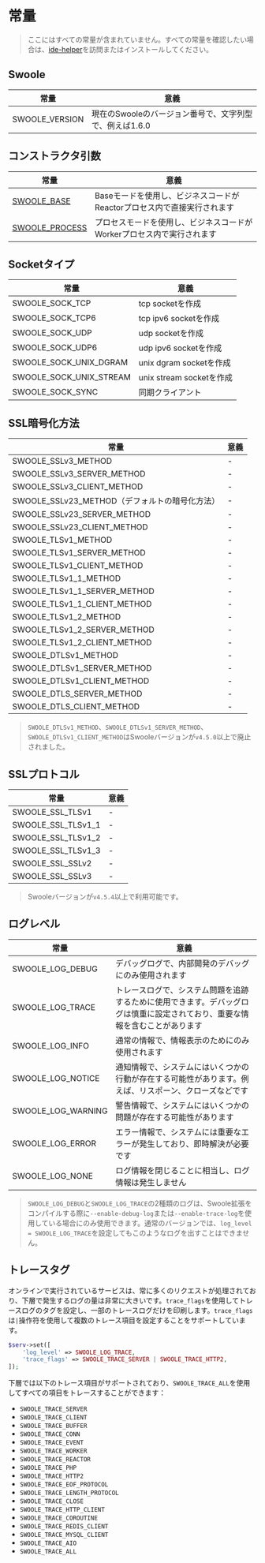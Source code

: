# 常量

> ここにはすべての常量が含まれていません。すべての常量を確認したい場合は、[ide-helper](https://github.com/swoole/ide-helper/blob/master/output/swoole/constants.php)を訪問またはインストールしてください。
## Swoole
常量 | 意義
---|---
SWOOLE_VERSION | 現在のSwooleのバージョン番号で、文字列型で、例えば1.6.0
## コンストラクタ引数
常量 | 意義
---|---
[SWOOLE_BASE](/learn?id=swoole_base) | Baseモードを使用し、ビジネスコードがReactorプロセス内で直接実行されます
[SWOOLE_PROCESS](/learn?id=swoole_process) | プロセスモードを使用し、ビジネスコードがWorkerプロセス内で実行されます
## Socketタイプ
常量 | 意義
---|---
SWOOLE_SOCK_TCP | tcp socketを作成
SWOOLE_SOCK_TCP6 | tcp ipv6 socketを作成
SWOOLE_SOCK_UDP | udp socketを作成
SWOOLE_SOCK_UDP6 | udp ipv6 socketを作成
SWOOLE_SOCK_UNIX_DGRAM | unix dgram socketを作成
SWOOLE_SOCK_UNIX_STREAM | unix stream socketを作成
SWOOLE_SOCK_SYNC | 同期クライアント
## SSL暗号化方法
常量 | 意義
---|---
SWOOLE_SSLv3_METHOD | -
SWOOLE_SSLv3_SERVER_METHOD | -
SWOOLE_SSLv3_CLIENT_METHOD | -
SWOOLE_SSLv23_METHOD（デフォルトの暗号化方法） | -
SWOOLE_SSLv23_SERVER_METHOD | -
SWOOLE_SSLv23_CLIENT_METHOD | -
SWOOLE_TLSv1_METHOD | -
SWOOLE_TLSv1_SERVER_METHOD | -
SWOOLE_TLSv1_CLIENT_METHOD | -
SWOOLE_TLSv1_1_METHOD | -
SWOOLE_TLSv1_1_SERVER_METHOD | -
SWOOLE_TLSv1_1_CLIENT_METHOD | -
SWOOLE_TLSv1_2_METHOD | -
SWOOLE_TLSv1_2_SERVER_METHOD | -
SWOOLE_TLSv1_2_CLIENT_METHOD | -
SWOOLE_DTLSv1_METHOD | -
SWOOLE_DTLSv1_SERVER_METHOD | -
SWOOLE_DTLSv1_CLIENT_METHOD | -
SWOOLE_DTLS_SERVER_METHOD | -
SWOOLE_DTLS_CLIENT_METHOD | -

> `SWOOLE_DTLSv1_METHOD`、`SWOOLE_DTLSv1_SERVER_METHOD`、`SWOOLE_DTLSv1_CLIENT_METHOD`はSwooleバージョンが`v4.5.0`以上で廃止されました。
## SSLプロトコル
常量 | 意義
---|---
SWOOLE_SSL_TLSv1 | -
SWOOLE_SSL_TLSv1_1 | -
SWOOLE_SSL_TLSv1_2 | -
SWOOLE_SSL_TLSv1_3 | -
SWOOLE_SSL_SSLv2 | -
SWOOLE_SSL_SSLv3 | -

> Swooleバージョンが`v4.5.4`以上で利用可能です。
## ログレベル
常量 | 意義
---|---
SWOOLE_LOG_DEBUG | デバッグログで、内部開発のデバッグにのみ使用されます
SWOOLE_LOG_TRACE |トレースログで、システム問題を追跡するために使用できます。デバッグログは慎重に設定されており、重要な情報を含むことがあります
SWOOLE_LOG_INFO | 通常の情報で、情報表示のためにのみ使用されます
SWOOLE_LOG_NOTICE | 通知情報で、システムにはいくつかの行動が存在する可能性があります。例えば、リスポーン、クローズなどです
SWOOLE_LOG_WARNING | 警告情報で、システムにはいくつかの問題が存在する可能性があります
SWOOLE_LOG_ERROR |エラー情報で、システムには重要なエラーが発生しており、即時解決が必要です
SWOOLE_LOG_NONE | ログ情報を閉じることに相当し、ログ情報は発生しません

> `SWOOLE_LOG_DEBUG`と`SWOOLE_LOG_TRACE`の2種類のログは、Swoole拡張をコンパイルする際に`--enable-debug-log`または`--enable-trace-log`を使用している場合にのみ使用できます。通常のバージョンでは、`log_level = SWOOLE_LOG_TRACE`を設定してもこのようなログを出すことはできません。
## トレースタグ

オンラインで実行されているサービスは、常に多くのリクエストが処理されており、下層で発生するログの量は非常に大きいです。`trace_flags`を使用してトレースログのタグを設定し、一部のトレースログだけを印刷します。`trace_flags`は`|`操作符を使用して複数のトレース項目を設定することをサポートしています。

```php
$serv->set([
	'log_level' => SWOOLE_LOG_TRACE,
	'trace_flags' => SWOOLE_TRACE_SERVER | SWOOLE_TRACE_HTTP2,
]);
```

下層では以下のトレース項目がサポートされており、`SWOOLE_TRACE_ALL`を使用してすべての項目をトレースすることができます：

* `SWOOLE_TRACE_SERVER`
* `SWOOLE_TRACE_CLIENT`
* `SWOOLE_TRACE_BUFFER`
* `SWOOLE_TRACE_CONN`
* `SWOOLE_TRACE_EVENT`
* `SWOOLE_TRACE_WORKER`
* `SWOOLE_TRACE_REACTOR`
* `SWOOLE_TRACE_PHP`
* `SWOOLE_TRACE_HTTP2`
* `SWOOLE_TRACE_EOF_PROTOCOL`
* `SWOOLE_TRACE_LENGTH_PROTOCOL`
* `SWOOLE_TRACE_CLOSE`
* `SWOOLE_TRACE_HTTP_CLIENT`
* `SWOOLE_TRACE_COROUTINE`
* `SWOOLE_TRACE_REDIS_CLIENT`
* `SWOOLE_TRACE_MYSQL_CLIENT`
* `SWOOLE_TRACE_AIO`
* `SWOOLE_TRACE_ALL`
